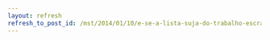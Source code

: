 ```yaml
---
layout: refresh
refresh_to_post_id: /mst/2014/01/10/e-se-a-lista-suja-do-trabalho-escravo-no-existisse
---
```

